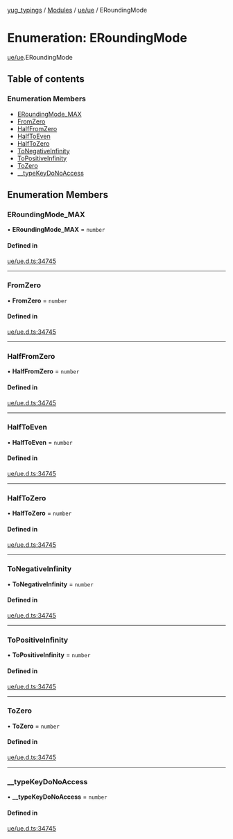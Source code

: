 [yug_typings](../README.md) / [Modules](../modules.md) / [ue/ue](../modules/ue_ue.md) / ERoundingMode

# Enumeration: ERoundingMode

[ue/ue](../modules/ue_ue.md).ERoundingMode

## Table of contents

### Enumeration Members

- [ERoundingMode\_MAX](ue_ue.ERoundingMode.md#eroundingmode_max)
- [FromZero](ue_ue.ERoundingMode.md#fromzero)
- [HalfFromZero](ue_ue.ERoundingMode.md#halffromzero)
- [HalfToEven](ue_ue.ERoundingMode.md#halftoeven)
- [HalfToZero](ue_ue.ERoundingMode.md#halftozero)
- [ToNegativeInfinity](ue_ue.ERoundingMode.md#tonegativeinfinity)
- [ToPositiveInfinity](ue_ue.ERoundingMode.md#topositiveinfinity)
- [ToZero](ue_ue.ERoundingMode.md#tozero)
- [\_\_typeKeyDoNoAccess](ue_ue.ERoundingMode.md#__typekeydonoaccess)

## Enumeration Members

### ERoundingMode\_MAX

• **ERoundingMode\_MAX** = `number`

#### Defined in

[ue/ue.d.ts:34745](https://github.com/YugMetaverse/yug_typings/blob/25cad34/ue/ue.d.ts#L34745)

___

### FromZero

• **FromZero** = `number`

#### Defined in

[ue/ue.d.ts:34745](https://github.com/YugMetaverse/yug_typings/blob/25cad34/ue/ue.d.ts#L34745)

___

### HalfFromZero

• **HalfFromZero** = `number`

#### Defined in

[ue/ue.d.ts:34745](https://github.com/YugMetaverse/yug_typings/blob/25cad34/ue/ue.d.ts#L34745)

___

### HalfToEven

• **HalfToEven** = `number`

#### Defined in

[ue/ue.d.ts:34745](https://github.com/YugMetaverse/yug_typings/blob/25cad34/ue/ue.d.ts#L34745)

___

### HalfToZero

• **HalfToZero** = `number`

#### Defined in

[ue/ue.d.ts:34745](https://github.com/YugMetaverse/yug_typings/blob/25cad34/ue/ue.d.ts#L34745)

___

### ToNegativeInfinity

• **ToNegativeInfinity** = `number`

#### Defined in

[ue/ue.d.ts:34745](https://github.com/YugMetaverse/yug_typings/blob/25cad34/ue/ue.d.ts#L34745)

___

### ToPositiveInfinity

• **ToPositiveInfinity** = `number`

#### Defined in

[ue/ue.d.ts:34745](https://github.com/YugMetaverse/yug_typings/blob/25cad34/ue/ue.d.ts#L34745)

___

### ToZero

• **ToZero** = `number`

#### Defined in

[ue/ue.d.ts:34745](https://github.com/YugMetaverse/yug_typings/blob/25cad34/ue/ue.d.ts#L34745)

___

### \_\_typeKeyDoNoAccess

• **\_\_typeKeyDoNoAccess** = `number`

#### Defined in

[ue/ue.d.ts:34745](https://github.com/YugMetaverse/yug_typings/blob/25cad34/ue/ue.d.ts#L34745)
